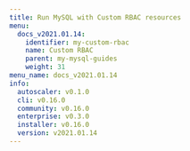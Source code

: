 ```yaml
---
title: Run MySQL with Custom RBAC resources
menu:
  docs_v2021.01.14:
    identifier: my-custom-rbac
    name: Custom RBAC
    parent: my-mysql-guides
    weight: 31
menu_name: docs_v2021.01.14
info:
  autoscaler: v0.1.0
  cli: v0.16.0
  community: v0.16.0
  enterprise: v0.3.0
  installer: v0.16.0
  version: v2021.01.14
---
```


